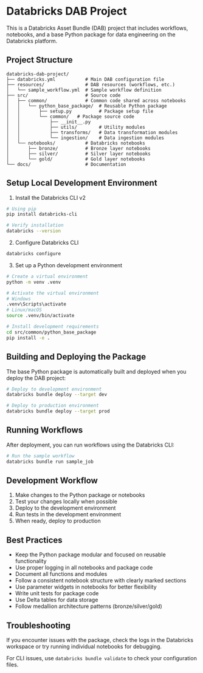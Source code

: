 # Databricks DAB Project

This is a Databricks Asset Bundle (DAB) project that includes workflows, notebooks, and a base Python package for data engineering on the Databricks platform.

## Project Structure

```
databricks-dab-project/
├── databricks.yml           # Main DAB configuration file
├── resources/               # DAB resources (workflows, etc.)
│   └── sample_workflow.yml  # Sample workflow definition
├── src/                     # Source code
│   ├── common/              # Common code shared across notebooks
│   │   └── python_base_package/  # Reusable Python package
│   │       ├── setup.py          # Package setup file
│   │       └── common/   # Package source code
│   │           ├── __init__.py
│   │           ├── utils/        # Utility modules
│   │           ├── transforms/   # Data transformation modules
│   │           └── ingestion/    # Data ingestion modules
│   └── notebooks/           # Databricks notebooks
│       ├── bronze/          # Bronze layer notebooks
│       ├── silver/          # Silver layer notebooks
│       └── gold/            # Gold layer notebooks
└── docs/                    # Documentation
```

## Setup Local Development Environment

1. Install the Databricks CLI v2

```bash
# Using pip
pip install databricks-cli

# Verify installation
databricks --version
```

2. Configure Databricks CLI

```bash
databricks configure
```

3. Set up a Python development environment

```bash
# Create a virtual environment
python -m venv .venv

# Activate the virtual environment
# Windows
.venv\Scripts\activate
# Linux/macOS
source .venv/bin/activate

# Install development requirements
cd src/common/python_base_package
pip install -e .
```

## Building and Deploying the Package

The base Python package is automatically built and deployed when you deploy the DAB project:

```bash
# Deploy to development environment
databricks bundle deploy --target dev

# Deploy to production environment
databricks bundle deploy --target prod
```

## Running Workflows

After deployment, you can run workflows using the Databricks CLI:

```bash
# Run the sample workflow
databricks bundle run sample_job
```

## Development Workflow

1. Make changes to the Python package or notebooks
2. Test your changes locally when possible
3. Deploy to the development environment
4. Run tests in the development environment
5. When ready, deploy to production

## Best Practices

- Keep the Python package modular and focused on reusable functionality
- Use proper logging in all notebooks and package code
- Document all functions and modules
- Follow a consistent notebook structure with clearly marked sections
- Use parameter widgets in notebooks for better flexibility
- Write unit tests for package code
- Use Delta tables for data storage
- Follow medallion architecture patterns (bronze/silver/gold)

## Troubleshooting

If you encounter issues with the package, check the logs in the Databricks workspace or try running individual notebooks for debugging.

For CLI issues, use `databricks bundle validate` to check your configuration files. 